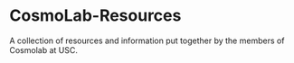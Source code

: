 # CosmoLab-Resources
A collection of resources and information put together by the members of Cosmolab at USC. 
